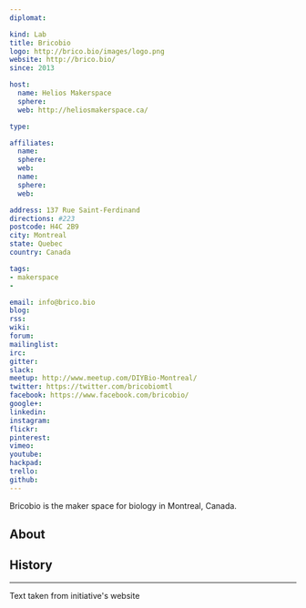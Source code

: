 ```yaml
---
diplomat:

kind: Lab
title: Bricobio
logo: http://brico.bio/images/logo.png
website: http://brico.bio/
since: 2013

host:
  name: Helios Makerspace
  sphere:
  web: http://heliosmakerspace.ca/

type:

affiliates:
  name:
  sphere:
  web:
  name:
  sphere:
  web:

address: 137 Rue Saint-Ferdinand
directions: #223
postcode: H4C 2B9
city: Montreal
state: Quebec
country: Canada

tags:
- makerspace
-

email: info@brico.bio
blog:
rss:
wiki:
forum:
mailinglist:
irc:
gitter:
slack:
meetup: http://www.meetup.com/DIYBio-Montreal/
twitter: https://twitter.com/bricobiomtl
facebook: https://www.facebook.com/bricobio/
google+:
linkedin:
instagram:
flickr:
pinterest:
vimeo: 
youtube:
hackpad:
trello:
github:
---
```

Bricobio is the maker space for biology in Montreal, Canada.


## About

## History

---
Text taken from initiative's website
